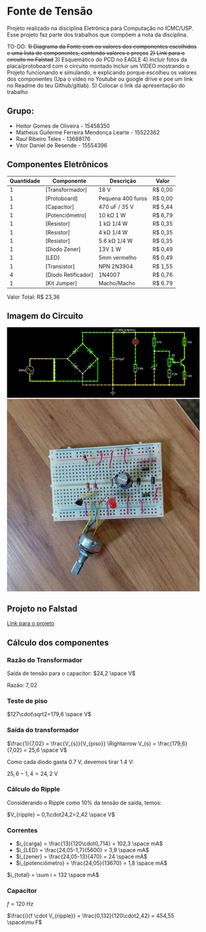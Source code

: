 # Fonte de Tensão
Projeto realizado na disciplina Eletrônica para Computação no ICMC/USP. Esse projeto faz parte dos trabalhos que compõem a nota da disciplina.

TO-DO:
~~1) Diagrama da Fonte com os valores dos componentes escolhidos e uma lista de componentes, contendo valores e preços~~
~~2) Link para o circuito no Falstad~~
3) Esquemático do PCD no EAGLE
4) Incluir fotos da placa/protoboard com o circuito montado Incluir um VIDEO mostrando o Projeto funcionando e simulando, e explicando porque escolheu os valores dos componentes (Upa o vídeo no Youtube ou google drive e poe um link no Readme do teu Github/gitlab).
5) Colocar o link da apresentação do trabalho

## Grupo:
- Heitor Gomes de Oliveira - 15458350
- Matheus Guilerme Ferreira Mendonça Learte - 15522362
- Raul Ribeiro Teles - 13688176
- Vitor Daniel de Resende - 15554396

## Componentes Eletrônicos
| Quantidade     | Componente | Descrição | Valor |
| ---   | ---                 | ---                | ---      |
| 1 	| [Transformador] 	  | 18 V			   | R$ 0,00  |
| 1     | [Protoboard] 		  | Pequena 400 furos  | R$ 0,00  |
| 1     | [Capacitor] 	      | 470 uF / 35 V      | R$ 5,44  |
| 1     | [Potenciômetro]     | 10 kΩ 1 W 	       | R$ 6,79  |
| 1     | [Resistor] 	      | 1 kΩ 1/4 W         | R$ 0,35  |
| 1     | [Resistor] 	 	  | 4 kΩ 1/4 W         | R$ 0,35  |
| 1     | [Resistor]          | 5.6 kΩ 1/4 W       | R$ 0,35  |
| 1     | [Diodo Zener]       | 13V 1 W            | R$ 0,49  |
| 1     | [LED] 			  | 5mm vermelho       | R$ 0,49  |
| 1     | [Transistor] 		  | NPN 2N3904   	   | R$ 1,55  |
| 4 	| [Diodo Retificador] | 1N4007 		       | R$ 0,76  |
| 1     | [Kit Jumper]        | Macho/Macho        | R$ 6.79  |

Valor Total: R$ 23,36

## Imagem do Circuito
![Imagem do projeto no Falstad](img/falstad.jpg)
![Imagem do projeto na protoboard](img/proto.jpg)

## Projeto no Falstad

[Link para o projeto](https://tinyurl.com/2nkhrl93)

## Cálculo dos componentes

### Razão do Transformador
Saída de tensão para o capacitor: $24,2 \space V$

Razão: $7,02$

### Teste de piso
$127\cdot\sqrt2=179,6 \space V$

### Saída do transformador
$\frac{1}{7,02} = \frac{V_{s}}{V_{piso}} \Rightarrow V_{s} = \frac{179,6}{7,02} = 25,6 \space V$

Como cada diodo gasta $0.7$ V, devemos tirar $1.4$ V:

$25,6-1,4=24,2$ V

### Cálculo do Ripple
Considerando o Ripple como 10% da tensão de saída, temos:

$V_{ripple} = 0,1\cdot24,2=2,42 \space V$

### Correntes
- $i_{carga} = \frac{13}{120\cdot0,714} = 102,3 \space mA$
- $i_{LED} = \frac{24,05-1,7}{5600} = 3,9 \space mA$
- $i_{zener} = \frac{24,05-13}{470} = 24 \space mA$
- $i_{potenciômetro} = \frac{24,05}{13670} = 1,8 \space mA$

$i_{total} = \sum i = 132 \space mA$

### Capacitor

$f = 120$ Hz

$\frac{i}{f \cdot V_{ripple}} = \frac{0,132}{120\cdot2,42} = 454,55 \space\mu F$

